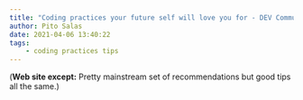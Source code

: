 ```yaml
---
title: "Coding practices your future self will love you for - DEV Community"
author: Pito Salas
date: 2021-04-06 13:40:22
tags:
    - coding practices tips
---
```


(**Web site except:** Pretty mainstream set of recommendations but good tips all the same.) 
